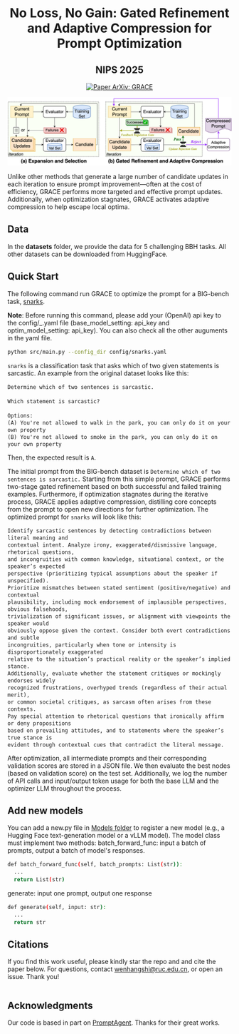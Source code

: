 <h1 align="center">No Loss, No Gain: Gated Refinement and Adaptive Compression for Prompt Optimization</h1>

<h2 align="center"><b>NIPS 2025</b></h2>

<p align="center">
  <a href="https://arxiv.org/abs/ARXIV_ID" target="_blank">
    <img src="https://img.shields.io/badge/Paper%20ArXiv-GRACE-b31b1b.svg" alt="Paper ArXiv: GRACE">
  </a>
</p>


<p align="center">
<img src="./images/method.png" alt="Method Comparison" width="700" title="Method Comparison"/>
</p>
Unlike other methods that generate a large number of candidate updates in each iteration to ensure prompt improvement—often at the cost of efficiency, GRACE performs more targeted and effective prompt updates. Additionally, when optimization stagnates, GRACE activates adaptive compression to help escape local optima.

## Data
In the **datasets** folder, we provide the data for 5 challenging BBH tasks. All other datasets can be downloaded from HuggingFace.
 

## Quick Start

The following command run GRACE to optimize the prompt for a BIG-bench task, [snarks](https://github.com/google/BIG-bench/tree/main/bigbench/benchmark_tasks/snarks). 

**Note**: Before running this command, please add your (OpenAI) api key to the config/_.yaml file (base_model_setting: api_key and optim_model_setting: api_key). You can also check all the other auguments in the yaml file.
```bash
python src/main.py --config_dir config/snarks.yaml 
```

`snarks` is a classification task that asks which of two given statements is sarcastic. An example from the original dataset looks like this:
```
Determine which of two sentences is sarcastic.

Which statement is sarcastic?

Options:
(A) You're not allowed to walk in the park, you can only do it on your own property
(B) You're not allowed to smoke in the park, you can only do it on your own property
```
Then, the expected result is `A`.

The initial prompt from the BIG-bench dataset is `Determine which of two sentences is sarcastic.` Starting from this simple prompt, GRACE performs two-stage gated refinement based on both successful and failed training examples.
Furthermore, if optimization stagnates during the iterative process, GRACE applies adaptive compression, distilling core concepts from the prompt to open new directions for further optimization. The optimized prompt for `snarks` will look like this:

```
Identify sarcastic sentences by detecting contradictions between literal meaning and 
contextual intent. Analyze irony, exaggerated/dismissive language, rhetorical questions, 
and incongruities with common knowledge, situational context, or the speaker’s expected 
perspective (prioritizing typical assumptions about the speaker if unspecified). 
Prioritize mismatches between stated sentiment (positive/negative) and contextual 
plausibility, including mock endorsement of implausible perspectives, obvious falsehoods, 
trivialization of significant issues, or alignment with viewpoints the speaker would 
obviously oppose given the context. Consider both overt contradictions and subtle 
incongruities, particularly when tone or intensity is disproportionately exaggerated 
relative to the situation’s practical reality or the speaker’s implied stance. 
Additionally, evaluate whether the statement critiques or mockingly endorses widely 
recognized frustrations, overhyped trends (regardless of their actual merit), 
or common societal critiques, as sarcasm often arises from these contexts. 
Pay special attention to rhetorical questions that ironically affirm or deny propositions 
based on prevailing attitudes, and to statements where the speaker’s true stance is 
evident through contextual cues that contradict the literal message.
```

After optimization, all intermediate prompts and their corresponding validation scores are stored in a JSON file. We then evaluate the best nodes (based on validation score) on the test set.
Additionally, we log the number of API calls and input/output token usage for both the base LLM and the optimizer LLM throughout the process.


## Add new models

You can add a new.py file in [Models folder](https://github.com/Eric8932/GRACE/tree/main/src/prompt_optim_agent/language_model) to register a new model (e.g., a Hugging Face text-generation model or a vLLM model). The model class must implement two methods:
batch_forward_func: input a batch of prompts, output a batch of model's responses.

```bash
def batch_forward_func(self, batch_prompts: List(str)):
  ...
  return List(str)
```

generate: input one prompt, output one response
```bash
def generate(self, input: str):
  ...
  return str
```



## Citations
If you find this work useful, please kindly star the repo and and cite the paper below. For questions, contact wenhangshi@ruc.edu.cn, or open an issue. Thank you!

```bibtex

```

## Acknowledgments

Our code is based in part on [PromptAgent](https://github.com/XinyuanWangCS/PromptAgent). Thanks for their great works.
